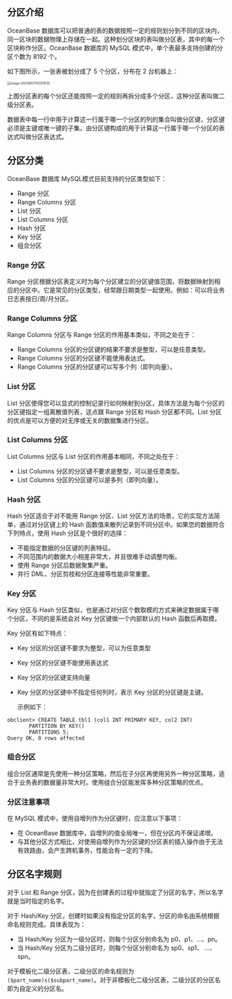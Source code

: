 

## 分区介绍

OceanBase 数据库可以把普通的表的数据按照一定的规则划分到不同的区块内，同一区块的数据物理上存储在一起。这种划分区块的表叫做分区表，其中的每一个区块称作分区。OceanBase 数据库的 MySQL 模式中，单个表最多支持创建的分区个数为 8192 个。

如下图所示，一张表被划分成了 5 个分区，分布在 2 台机器上：

<img src="/Users/zyw/Library/Application Support/typora-user-images/image-20230621141251635.png" alt="image-20230621141251635" style="zoom:50%;" />

上图分区表的每个分区还能按照一定的规则再拆分成多个分区，这种分区表叫做二级分区表。

数据表中每一行中用于计算这一行属于哪一个分区的列的集合叫做分区键，分区键必须是主键或唯一键的子集。由分区键构成的用于计算这一行属于哪一个分区的表达式叫做分区表达式。

## 分区分类

OceanBase 数据库 MySQL模式目前支持的分区类型如下：

- Range 分区
- Range Columns 分区
- List 分区
- List Columns 分区
- Hash 分区
- Key 分区
- 组合分区

### Range 分区

Range 分区根据分区表定义时为每个分区建立的分区键值范围，将数据映射到相应的分区中。它是常见的分区类型，经常跟日期类型一起使用。例如：可以将业务日志表按日/周/月分区。

### Range Columns 分区

Range Columns 分区与 Range 分区的作用基本类似，不同之处在于：

- Range Columns 分区的分区键的结果不要求是整型，可以是任意类型。
- Range Columns 分区的分区键不能使用表达式。
- Range Columns 分区的分区键可以写多个列（即列向量）。

### List 分区

List 分区使得您可以显式的控制记录行如何映射到分区，具体方法是为每个分区的分区键指定一组离散值列表，这点跟 Range 分区和 Hash 分区都不同。List 分区的优点是可以方便的对无序或无关的数据集进行分区。

### List Columns 分区

List Columns 分区与 List 分区的作用基本相同，不同之处在于：

- List Columns 分区的分区键不要求是整型，可以是任意类型。
- List Columns 分区的分区键可以是多列（即列向量）。

### Hash 分区

Hash 分区适合于对不能用 Range 分区、List 分区方法的场景，它的实现方法简单，通过对分区键上的 Hash 函数值来散列记录到不同分区中。如果您的数据符合下列特点，使用 Hash 分区是个很好的选择：

- 不能指定数据的分区键的列表特征。
- 不同范围内的数据大小相差非常大，并且很难手动调整均衡。
- 使用 Range 分区后数据聚集严重。
- 并行 DML、分区剪枝和分区连接等性能非常重要。

### Key 分区

Key 分区与 Hash 分区类似，也是通过对分区个数取模的方式来确定数据属于哪个分区，不同的是系统会对 Key 分区键做一个内部默认的 Hash 函数后再取模。

Key 分区有如下特点：

- Key 分区的分区键不要求为整型，可以为任意类型

- Key 分区的分区键不能使用表达式

- Key 分区的分区键支持向量

- Key 分区的分区键中不指定任何列时，表示 Key 分区的分区键是主键。

  示例如下：

```
obclient> CREATE TABLE tbl1 (col1 INT PRIMARY KEY, col2 INT) 
       PARTITION BY KEY() 
       PARTITIONS 5;
Query OK, 0 rows affected
```



### 组合分区

组合分区通常是先使用一种分区策略，然后在子分区再使用另外一种分区策略，适合于业务表的数据量非常大时。使用组合分区能发挥多种分区策略的优点。

### 分区注意事项

在 MySQL 模式中，使用自增列作为分区键时，应注意以下事项：

- 在 OceanBase 数据库中，自增列的值全局唯一，但在分区内不保证递增。
- 与其他分区方式相比，对使用自增列作为分区键的分区表的插入操作由于无法有效路由，会产生跨机事务，性能会有一定的下降。

## 分区名字规则

对于 List 和 Range 分区，因为在创建表的过程中就指定了分区的名字，所以名字就是当时指定的名字。

对于 Hash/Key 分区，创建时如果没有指定分区的名字，分区的命名由系统根据命名规则完成。具体表现为：

- 当 Hash/Key 分区为一级分区时，则每个分区分别命名为 p0、p1、...、pn。
- 当 Hash/Key 分区为二级分区时，则每个分区分别命名为 sp0、sp1、 ...、spn。

对于模板化二级分区表，二级分区的命名规则为 `($part_name)s($subpart_name)`。对于非模板化二级分区表，二级分区的分区名即为⾃定义的分区名。